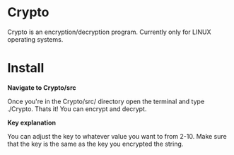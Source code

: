 # Crypto
Crypto is an encryption/decryption program. Currently only for LINUX operating systems.

# Install

**Navigate to Crypto/src**

Once you're in the Crypto/src/ directory open the terminal and type ./Crypto.
Thats it! You can encrypt and decrypt.

**Key explanation**

You can adjust the key to whatever value you want to from 2-10. Make sure that
the key is the same as the key you encrypted the string.
